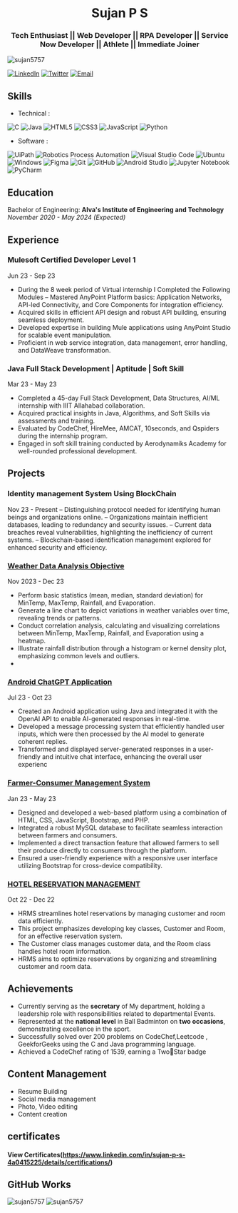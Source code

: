 <h1 align="center">Sujan P S</h1>
<h3 align="center">Tech Enthusiast || Web Developer || RPA Developer || Service Now Developer || Athlete || Immediate Joiner </h3>

<p align="left"> <img src="https://komarev.com/ghpvc/?username=sujan5757&label=Profile%20views&color=0e75b6&style=flat" alt="sujan5757" /> </p>

[![LinkedIn](https://img.shields.io/badge/LinkedIn-SujanPS-blue)](https://www.linkedin.com/in/sujan-p-s-4a0415225/)
[![Twitter](https://img.shields.io/badge/Twitter-Sujan_____-blue)](https://twitter.com/Sujan_____)
[![Email](https://img.shields.io/badge/Email-sujanmayra6362%40gmail.com-blue)](mailto:sujanmayra6362@gmail.com)

## Skills

- Technical : 

![C](https://img.shields.io/badge/c-%2300599C.svg?style=for-the-badge&logo=c&logoColor=white)
![Java](https://img.shields.io/badge/java-%23ED8B00.svg?style=for-the-badge&logo=java&logoColor=white)
![HTML5](https://img.shields.io/badge/html5-%23E34F26.svg?style=for-the-badge&logo=html5&logoColor=white)
![CSS3](https://img.shields.io/badge/css3-%23777BB4.svg?style=for-the-badge&logo=css3&logoColor=white)
![JavaScript](https://img.shields.io/badge/javascript-%23323330.svg?style=for-the-badge&logo=javascript&logoColor=%23F7DF1E)
![Python](https://img.shields.io/badge/python-3670A0?style=for-the-badge&logo=python&logoColor=ffdd54)

- Software :

![UiPath](https://img.shields.io/badge/Uipath-%2320232a.svg?style=for-the-badge&logo=UiPath&logoColor=white)
![Robotics Process Automation](https://img.shields.io/badge/RPA-%23ED8B00.svg?style=for-the-badge&logo=RPA&logoColor=white)
![Visual Studio Code](https://img.shields.io/badge/Visual%20Studio%20Code-0078d7.svg?style=for-the-badge&logo=visual-studio-code&logoColor=white)
![Ubuntu](https://img.shields.io/badge/Ubuntu-E95420?style=for-the-badge&logo=ubuntu&logoColor=white)
![Windows](https://img.shields.io/badge/Windows-0078D6?style=for-the-badge&logo=windows&logoColor=white)
![Figma](https://img.shields.io/badge/Figma-%23039BE5.svg?style=for-the-badge&logo=Figma)
![Git](https://img.shields.io/badge/git-%23F05033.svg?style=for-the-badge&logo=git&logoColor=white)
![GitHub](https://img.shields.io/badge/github-%23121011.svg?style=for-the-badge&logo=github&logoColor=white)
![Android Studio](https://img.shields.io/badge/Android%20Studio-3DDC84.svg?style=for-the-badge&logo=android-studio&logoColor=white)
![Jupyter Notebook](https://img.shields.io/badge/jupyter-%23FA0F00.svg?style=for-the-badge&logo=jupyter&logoColor=white)
![PyCharm](https://img.shields.io/badge/pycharm-143?style=for-the-badge&logo=pycharm&logoColor=black&color=black&labelColor=green)

## Education

Bachelor of Engineering: **Alva's Institute of Engineering and Technology**  
_November 2020 - May 2024 (Expected)_
## Experience
### Mulesoft Certified Developer Level 1
Jun 23 - Sep 23
- During the 8 week period of Virtual internship I Completed the Following Modules 
– Mastered AnyPoint Platform basics: Application Networks, API-led Connectivity, and Core Components for integration efficiency.
- Acquired skills in efficient API design and robust API building, ensuring seamless deployment.
- Developed expertise in building Mule applications using AnyPoint Studio for scalable event manipulation.
- Proficient in web service integration, data management, error handling, and DataWeave transformation.

### Java Full Stack Development | Aptitude | Soft Skill
Mar 23 - May 23
- Completed a 45-day Full Stack Development, Data Structures, AI/ML internship with IIIT Allahabad collaboration.
- Acquired practical insights in Java, Algorithms, and Soft Skills via assessments and training.
- Evaluated by CodeChef, HireMee, AMCAT, 10seconds, and Qspiders during the internship program.
- Engaged in soft skill training conducted by Aerodynamiks Academy for well-rounded professional development.

## Projects

### Identity management System Using BlockChain
Nov 23 - Present
– Distinguishing protocol needed for identifying human beings and organizations online.
– Organizations maintain inefficient databases, leading to redundancy and security issues.
– Current data breaches reveal vulnerabilities, highlighting the inefficiency of current systems.
– Blockchain-based identification management explored for enhanced security and efficiency.

### [Weather Data Analysis Objective](https://github.com/sujan5757/Project-1-Weather-Data-Analysis )
 Nov 2023 - Dec 23
- Perform basic statistics (mean, median, standard deviation) for MinTemp, MaxTemp, Rainfall, and Evaporation.
- Generate a line chart to depict variations in weather variables over time, revealing trends or patterns.
- Conduct correlation analysis, calculating and visualizing correlations between MinTemp, MaxTemp, Rainfall, and Evaporation using a heatmap.
- Illustrate rainfall distribution through a histogram or kernel density plot, emphasizing common levels and outliers.
- 
### [Android ChatGPT Application](https://github.com/sujan5757/ANDROID-CHATGPT-APPLICATION)
Jul 23 - Oct 23
- Created an Android application using Java and integrated it with the OpenAI API to enable AI-generated responses in real-time.
- Developed a message processing system that efficiently handled user inputs, which were then processed by the AI model to generate coherent replies.
- Transformed and displayed server-generated responses in a user-friendly and intuitive chat interface, enhancing the overall user experienc

### [Farmer-Consumer Management System](https://github.com/sujan5757/Farmeasy)
Jan 23 - May 23
- Designed and developed a web-based platform using a combination of HTML, CSS, JavaScript, Bootstrap, and PHP.
- Integrated a robust MySQL database to facilitate seamless interaction between farmers and consumers.
- Implemented a direct transaction feature that allowed farmers to sell their produce directly to consumers through the platform.
- Ensured a user-friendly experience with a responsive user interface utilizing Bootstrap for cross-device compatibility.

### [HOTEL RESERVATION MANAGEMENT](https://github.com/sujan5757/HOTEL-RESERVATION-MANAGEMENT)
Oct 22 - Dec 22
- HRMS streamlines hotel reservations by managing customer and room data efficiently.
- This project emphasizes developing key classes, Customer and Room, for an effective reservation system.
- The Customer class manages customer data, and the Room class handles hotel room information.
- HRMS aims to optimize reservations by organizing and streamlining customer and room data.

## Achievements

- Currently serving as the **secretary** of My department, holding a leadership role with responsibilities related to departmental Events.
- Represented at the **national level** in Ball Badminton on **two occasions**, demonstrating excellence in the sport.
- Successfully solved over 200 problems on CodeChef,Leetcode , GeekforGeeks  using the C and Java programming language.
- Achieved a CodeChef rating of 1539, earning a TwoStar badge

## Content Management 
- Resume Building
- Social media management
- Photo, Video editing
- Content creation

## certificates
#### View Certificates(https://www.linkedin.com/in/sujan-p-s-4a0415225/details/certifications/)

## GitHub Works

<p><img align="left" src="https://github-readme-stats.vercel.app/api/top-langs?username=sujan5757&show_icons=true&locale=en&layout=compact" alt="sujan5757" /></p>

<p><img align="center" src="https://github-readme-streak-stats.herokuapp.com/?user=sujan5757&" alt="sujan5757" /></p>
